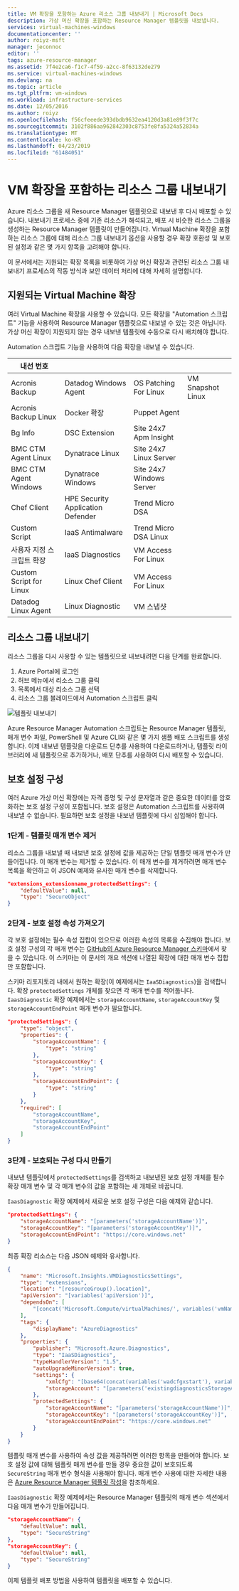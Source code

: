 ```yaml
---
title: VM 확장을 포함하는 Azure 리소스 그룹 내보내기 | Microsoft Docs
description: 가상 머신 확장을 포함하는 Resource Manager 템플릿을 내보냅니다.
services: virtual-machines-windows
documentationcenter: ''
author: roiyz-msft
manager: jeconnoc
editor: ''
tags: azure-resource-manager
ms.assetid: 7f4e2ca6-f1c7-4f59-a2cc-8f63132de279
ms.service: virtual-machines-windows
ms.devlang: na
ms.topic: article
ms.tgt_pltfrm: vm-windows
ms.workload: infrastructure-services
ms.date: 12/05/2016
ms.author: roiyz
ms.openlocfilehash: f56cfeeede393dbdb9632ea4120d3a81e89f3f7c
ms.sourcegitcommit: 3102f886aa962842303c8753fe8fa5324a52834a
ms.translationtype: MT
ms.contentlocale: ko-KR
ms.lasthandoff: 04/23/2019
ms.locfileid: "61484051"
---
```

# <a name="exporting-resource-groups-that-contain-vm-extensions"></a>VM 확장을 포함하는 리소스 그룹 내보내기

Azure 리소스 그룹을 새 Resource Manager 템플릿으로 내보낸 후 다시 배포할 수 있습니다. 내보내기 프로세스 중에 기존 리소스가 해석되고, 배포 시 비슷한 리소스 그룹을 생성하는 Resource Manager 템플릿이 만들어집니다. Virtual Machine 확장을 포함하는 리소스 그룹에 대해 리소스 그룹 내보내기 옵션을 사용할 경우 확장 호환성 및 보호된 설정과 같은 몇 가지 항목을 고려해야 합니다.

이 문서에서는 지원되는 확장 목록을 비롯하여 가상 머신 확장과 관련된 리소스 그룹 내보내기 프로세스의 작동 방식과 보안 데이터 처리에 대해 자세히 설명합니다.

## <a name="supported-virtual-machine-extensions"></a>지원되는 Virtual Machine 확장

여러 Virtual Machine 확장을 사용할 수 있습니다. 모든 확장을 "Automation 스크립트" 기능을 사용하여 Resource Manager 템플릿으로 내보낼 수 있는 것은 아닙니다. 가상 머신 확장이 지원되지 않는 경우 내보낸 템플릿에 수동으로 다시 배치해야 합니다.

Automation 스크립트 기능을 사용하여 다음 확장을 내보낼 수 있습니다.

| 내선 번호 ||||
|---|---|---|---|
| Acronis Backup | Datadog Windows Agent | OS Patching For Linux | VM Snapshot Linux
| Acronis Backup Linux | Docker 확장 | Puppet Agent |
| Bg Info | DSC Extension | Site 24x7 Apm Insight |
| BMC CTM Agent Linux | Dynatrace Linux | Site 24x7 Linux Server |
| BMC CTM Agent Windows | Dynatrace Windows | Site 24x7 Windows Server |
| Chef Client | HPE Security Application Defender | Trend Micro DSA |
| Custom Script | IaaS Antimalware | Trend Micro DSA Linux |
| 사용자 지정 스크립트 확장 | IaaS Diagnostics | VM Access For Linux |
| Custom Script for Linux | Linux Chef Client | VM Access For Linux |
| Datadog Linux Agent | Linux Diagnostic | VM 스냅샷 |

## <a name="export-the-resource-group"></a>리소스 그룹 내보내기

리소스 그룹을 다시 사용할 수 있는 템플릿으로 내보내려면 다음 단계를 완료합니다.

1. Azure Portal에 로그인
2. 허브 메뉴에서 리소스 그룹 클릭
3. 목록에서 대상 리소스 그룹 선택
4. 리소스 그룹 블레이드에서 Automation 스크립트 클릭

![템플릿 내보내기](./media/export-templates/template-export.png)

Azure Resource Manager Automation 스크립트는 Resource Manager 템플릿, 매개 변수 파일, PowerShell 및 Azure CLI와 같은 몇 가지 샘플 배포 스크립트를 생성합니다. 이제 내보낸 템플릿을 다운로드 단추를 사용하여 다운로드하거나, 템플릿 라이브러리에 새 템플릿으로 추가하거나, 배포 단추를 사용하여 다시 배포할 수 있습니다.

## <a name="configure-protected-settings"></a>보호 설정 구성

여러 Azure 가상 머신 확장에는 자격 증명 및 구성 문자열과 같은 중요한 데이터를 암호화하는 보호 설정 구성이 포함됩니다. 보호 설정은 Automation 스크립트를 사용하여 내보낼 수 없습니다. 필요하면 보호 설정을 내보낸 템플릿에 다시 삽입해야 합니다.

### <a name="step-1---remove-template-parameter"></a>1단계 - 템플릿 매개 변수 제거

리소스 그룹을 내보낼 때 내보낸 보호 설정에 값을 제공하는 단일 템플릿 매개 변수가 만들어집니다. 이 매개 변수는 제거할 수 있습니다. 이 매개 변수를 제거하려면 매개 변수 목록을 확인하고 이 JSON 예제와 유사한 매개 변수를 삭제합니다.

```json
"extensions_extensionname_protectedSettings": {
    "defaultValue": null,
    "type": "SecureObject"
}
```

### <a name="step-2---get-protected-settings-properties"></a>2단계 - 보호 설정 속성 가져오기

각 보호 설정에는 필수 속성 집합이 있으므로 이러한 속성의 목록을 수집해야 합니다. 보호 설정 구성의 각 매개 변수는 [GitHub의 Azure Resource Manager 스키마](https://raw.githubusercontent.com/Azure/azure-resource-manager-schemas/master/schemas/2015-08-01/Microsoft.Compute.json)에서 찾을 수 있습니다. 이 스키마는 이 문서의 개요 섹션에 나열된 확장에 대한 매개 변수 집합만 포함합니다. 

스키마 리포지토리 내에서 원하는 확장(이 예제에서는 `IaaSDiagnostics`)을 검색합니다. 확장 `protectedSettings` 개체를 찾으면 각 매개 변수를 적어둡니다. `IaasDiagnostic` 확장 예제에서는 `storageAccountName`, `storageAccountKey` 및 `storageAccountEndPoint` 매개 변수가 필요합니다.

```json
"protectedSettings": {
    "type": "object",
    "properties": {
        "storageAccountName": {
            "type": "string"
        },
        "storageAccountKey": {
            "type": "string"
        },
        "storageAccountEndPoint": {
            "type": "string"
        }
    },
    "required": [
        "storageAccountName",
        "storageAccountKey",
        "storageAccountEndPoint"
    ]
}
```

### <a name="step-3---re-create-the-protected-configuration"></a>3단계 - 보호되는 구성 다시 만들기

내보낸 템플릿에서 `protectedSettings`를 검색하고 내보낸된 보호 설정 개체를 필수 확장 매개 변수 및 각 매개 변수의 값을 포함하는 새 개체로 바꿉니다.

`IaasDiagnostic` 확장 예제에서 새로운 보호 설정 구성은 다음 예제와 같습니다.

```json
"protectedSettings": {
    "storageAccountName": "[parameters('storageAccountName')]",
    "storageAccountKey": "[parameters('storageAccountKey')]",
    "storageAccountEndPoint": "https://core.windows.net"
}
```

최종 확장 리소스는 다음 JSON 예제와 유사합니다.

```json
{
    "name": "Microsoft.Insights.VMDiagnosticsSettings",
    "type": "extensions",
    "location": "[resourceGroup().location]",
    "apiVersion": "[variables('apiVersion')]",
    "dependsOn": [
        "[concat('Microsoft.Compute/virtualMachines/', variables('vmName'))]"
    ],
    "tags": {
        "displayName": "AzureDiagnostics"
    },
    "properties": {
        "publisher": "Microsoft.Azure.Diagnostics",
        "type": "IaaSDiagnostics",
        "typeHandlerVersion": "1.5",
        "autoUpgradeMinorVersion": true,
        "settings": {
            "xmlCfg": "[base64(concat(variables('wadcfgxstart'), variables('wadmetricsresourceid'), variables('vmName'), variables('wadcfgxend')))]",
            "storageAccount": "[parameters('existingdiagnosticsStorageAccountName')]"
        },
        "protectedSettings": {
            "storageAccountName": "[parameters('storageAccountName')]",
            "storageAccountKey": "[parameters('storageAccountKey')]",
            "storageAccountEndPoint": "https://core.windows.net"
        }
    }
}
```

템플릿 매개 변수를 사용하여 속성 값을 제공하려면 이러한 항목을 만들어야 합니다. 보호 설정 값에 대해 템플릿 매개 변수를 만들 경우 중요한 값이 보호되도록 `SecureString` 매개 변수 형식을 사용해야 합니다. 매개 변수 사용에 대한 자세한 내용은 [Azure Resource Manager 템플릿 작성](../../resource-group-authoring-templates.md)을 참조하세요.

`IaasDiagnostic` 확장 예제에서는 Resource Manager 템플릿의 매개 변수 섹션에서 다음 매개 변수가 만들어집니다.

```json
"storageAccountName": {
    "defaultValue": null,
    "type": "SecureString"
},
"storageAccountKey": {
    "defaultValue": null,
    "type": "SecureString"
}
```

이제 템플릿 배포 방법을 사용하여 템플릿을 배포할 수 있습니다.
